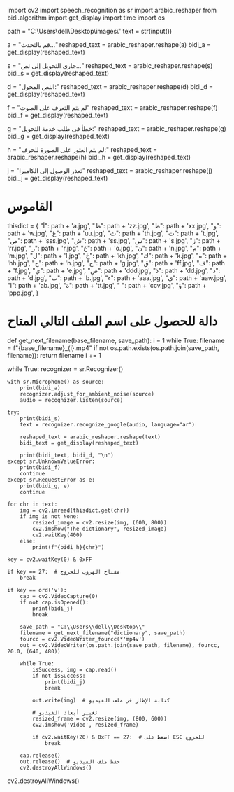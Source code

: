 import cv2
import speech_recognition as sr
import arabic_reshaper
from bidi.algorithm import get_display
import time
import os

path = "C:\\Users\\dell\\Desktop\\images\\"
text = str(input())

a = "قم بالتحدث..."
reshaped_text = arabic_reshaper.reshape(a)
bidi_a = get_display(reshaped_text)

s = "جاري التحويل إلى نص..."
reshaped_text = arabic_reshaper.reshape(s)
bidi_s = get_display(reshaped_text)

d = "النص المحول:"
reshaped_text = arabic_reshaper.reshape(d)
bidi_d = get_display(reshaped_text)

f = "لم يتم التعرف على الصوت"
reshaped_text = arabic_reshaper.reshape(f)
bidi_f = get_display(reshaped_text)

g = "خطأ في طلب خدمة التحويل:"
reshaped_text = arabic_reshaper.reshape(g)
bidi_g = get_display(reshaped_text)

h = "لم يتم العثور على الصورة للحرف:"
reshaped_text = arabic_reshaper.reshape(h)
bidi_h = get_display(reshaped_text)

j = "تعذر الوصول إلى الكاميرا"
reshaped_text = arabic_reshaper.reshape(j)
bidi_j = get_display(reshaped_text)

# القاموس
thisdict = {
    "أ": path + 'a.jpg',
    "ط": path + 'zz.jpg',
    "ظ": path + 'xx.jpg',
    "و": path + 'w.jpg',
    "غ": path + 'uu.jpg',
    "ث": path + 'th.jpg',
    "ت": path + 't.jpg',
    "ص": path + 'sss.jpg',
    "ش": path + 'ss.jpg',
    "س": path + 's.jpg',
    "ز": path + 'rr.jpg',
    "ر": path + 'r.jpg',
    "ع": path + 'o.jpg',
    "ن": path + 'n.jpg',
    "م": path + 'm.jpg',
    "ل": path + 'l.jpg',
    "خ": path + 'kh.jpg',
    "ك": path + 'k.jpg',
    "ه": path + 'hh.jpg',
    "ح": path + 'h.jpg',
    "ج": path + 'g.jpg',
    "ق": path + 'ff.jpg',
    "ف": path + 'f.jpg',
    "ي": path + 'e.jpg',
    "ض": path + 'ddd.jpg',
    "ذ": path + 'dd.jpg',
    "د": path + 'd.jpg',
    "ب": path + 'b.jpg',
    "ء": path + 'aaa.jpg',
    "ى": path + 'aaw.jpg',
    "ا": path + 'ab.jpg',
    "ة": path + 'tt.jpg',
    " ": path + 'ccv.jpg',
    "ؤ": path + 'ppp.jpg',
}

# دالة للحصول على اسم الملف التالي المتاح
def get_next_filename(base_filename, save_path):
    i = 1
    while True:
        filename = f"{base_filename}_{i}.mp4"
        if not os.path.exists(os.path.join(save_path, filename)):
            return filename
        i += 1

while True:
    recognizer = sr.Recognizer()

    with sr.Microphone() as source:
        print(bidi_a)
        recognizer.adjust_for_ambient_noise(source)
        audio = recognizer.listen(source)

    try:
        print(bidi_s)
        text = recognizer.recognize_google(audio, language="ar")
        
        reshaped_text = arabic_reshaper.reshape(text)
        bidi_text = get_display(reshaped_text)

        print(bidi_text, bidi_d, "\n")
    except sr.UnknownValueError:
        print(bidi_f)
        continue
    except sr.RequestError as e:
        print(bidi_g, e)
        continue
 
    for chr in text:
        img = cv2.imread(thisdict.get(chr))
        if img is not None:
            resized_image = cv2.resize(img, (600, 800))
            cv2.imshow("The dictionary", resized_image)
            cv2.waitKey(400)
        else:
            print(f"{bidi_h}{chr}")

    key = cv2.waitKey(0) & 0xFF

    if key == 27:  # مفتاح الهروب للخروج
        break
    
    if key == ord('v'):
        cap = cv2.VideoCapture(0)
        if not cap.isOpened():
            print(bidi_j)
            break
        
        save_path = "C:\\Users\\dell\\Desktop\\"
        filename = get_next_filename("dictionary", save_path)
        fourcc = cv2.VideoWriter_fourcc(*'mp4v')
        out = cv2.VideoWriter(os.path.join(save_path, filename), fourcc, 20.0, (640, 480))
        
        while True:
            isSuccess, img = cap.read()
            if not isSuccess:
                print(bidi_j)
                break
            
            out.write(img)  # كتابة الإطار في ملف الفيديو
            
            # تغيير أبعاد الفيديو
            resized_frame = cv2.resize(img, (800, 600))
            cv2.imshow('Video', resized_frame)
            
            if cv2.waitKey(20) & 0xFF == 27:  # اضغط على ESC للخروج
                break

        cap.release()
        out.release()  # حفظ ملف الفيديو
        cv2.destroyAllWindows()

cv2.destroyAllWindows()
